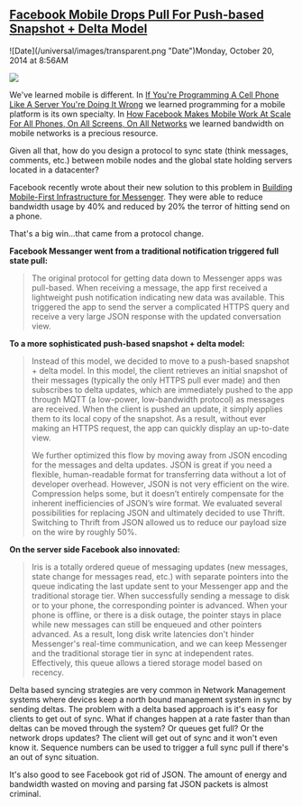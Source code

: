 ## [Facebook Mobile Drops Pull For Push-based Snapshot + Delta Model](/blog/2014/10/20/facebook-mobile-drops-pull-for-push-based-snapshot-delta-mod.html)

<div class="journal-entry-tag journal-entry-tag-post-title"><span class="posted-on">![Date](/universal/images/transparent.png "Date")Monday, October 20, 2014 at 8:56AM</span></div>

<div class="body">

![](https://farm4.staticflickr.com/3954/15340556948_f2df0cf4b7_m.jpg)

We've learned mobile is different. In [If You're Programming A Cell Phone Like A Server You're Doing It Wrong](http://highscalability.com/blog/2013/9/18/if-youre-programming-a-cell-phone-like-a-server-youre-doing.html) we learned programming for a mobile platform is its own specialty. In [How Facebook Makes Mobile Work At Scale For All Phones, On All Screens, On All Networks](http://highscalability.com/blog/2014/9/22/how-facebook-makes-mobile-work-at-scale-for-all-phones-on-al.html) we learned bandwidth on mobile networks is a precious resource. 

Given all that, how do you design a protocol to sync state (think messages, comments, etc.) between mobile nodes and the global state holding servers located in a datacenter?

Facebook recently wrote about their new solution to this problem in [Building Mobile-First Infrastructure for Messenger](https://code.facebook.com/posts/820258981365363/building-mobile-first-infrastructure-for-messenger/). They were able to reduce bandwidth usage by 40% and reduced by 20% the terror of hitting send on a phone.

That's a big win...that came from a protocol change.

**Facebook Messanger went from a traditional notification triggered full state pull:**

> The original protocol for getting data down to Messenger apps was pull-based. When receiving a message, the app first received a lightweight push notification indicating new data was available. This triggered the app to send the server a complicated HTTPS query and receive a very large JSON response with the updated conversation view.

**To a more sophisticated push-based snapshot + delta model:**

> Instead of this model, we decided to move to a push-based snapshot + delta model. In this model, the client retrieves an initial snapshot of their messages (typically the only HTTPS pull ever made) and then subscribes to delta updates, which are immediately pushed to the app through MQTT (a low-power, low-bandwidth protocol) as messages are received. When the client is pushed an update, it simply applies them to its local copy of the snapshot. As a result, without ever making an HTTPS request, the app can quickly display an up-to-date view.
> 
> We further optimized this flow by moving away from JSON encoding for the messages and delta updates. JSON is great if you need a flexible, human-readable format for transferring data without a lot of developer overhead. However, JSON is not very efficient on the wire. Compression helps some, but it doesn’t entirely compensate for the inherent inefficiencies of JSON’s wire format. We evaluated several possibilities for replacing JSON and ultimately decided to use Thrift. Switching to Thrift from JSON allowed us to reduce our payload size on the wire by roughly 50%.

**On the server side Facebook also innovated:** 

> Iris is a totally ordered queue of messaging updates (new messages, state change for messages read, etc.) with separate pointers into the queue indicating the last update sent to your Messenger app and the traditional storage tier. When successfully sending a message to disk or to your phone, the corresponding pointer is advanced. When your phone is offline, or there is a disk outage, the pointer stays in place while new messages can still be enqueued and other pointers advanced. As a result, long disk write latencies don't hinder Messenger's real-time communication, and we can keep Messenger and the traditional storage tier in sync at independent rates. Effectively, this queue allows a tiered storage model based on recency.

Delta based syncing strategies are very common in Network Management systems where devices keep a north bound management system in sync by sending deltas. The problem with a delta based approach is it's easy for clients to get out of sync. What if changes happen at a rate faster than than deltas can be moved through the system? Or queues get full? Or the network drops updates? The client will get out of sync and it won't even know it. Sequence numbers can be used to trigger a full sync pull if there's an out of sync situation.

It's also good to see Facebook got rid of JSON. The amount of energy and bandwidth wasted on moving and parsing fat JSON packets is almost criminal.

</div>